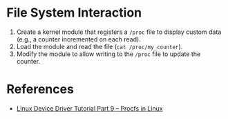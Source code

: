# File System Interaction

1. Create a kernel module that registers a `/proc` file to display custom data (e.g., a counter incremented on each read).
2. Load the module and read the file (`cat /proc/my_counter`). 
3. Modify the module to allow writing to the `/proc` file to update the counter.

# References
- [Linux Device Driver Tutorial Part 9 – Procfs in Linux](https://embetronicx.com/tutorials/linux/device-drivers/procfs-in-linux/)
